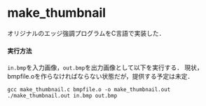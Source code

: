 # make_thumbnail
オリジナルのエッジ強調プログラムをC言語で実装した．

#### 実行方法
`in.bmp`を入力画像，`out.bmp`を出力画像として以下を実行する．
現状，bmpfile.oを作らなければならない状態だが，提供する予定は未定．

```shell:shell
gcc make_thumbnail.c bmpfile.o -o make_thumbnail.out
./make_thumbnail.out in.bmp out.bmp
```

